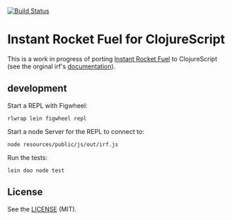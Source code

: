 [![Build Status](https://travis-ci.org/kolja/instant-rocket-fuel-cljs.svg?branch=master)](https://travis-ci.org/kolja/instant-rocket-fuel-cljs)

# Instant Rocket Fuel for ClojureScript

This is a work in progress of porting [Instant Rocket Fuel](https://github.com/kolja/Instant-Rocket-Fuel) to ClojureScript (see the orginal irf's [documentation](http://kolja.github.io/Instant-Rocket-Fuel/)).

## development

Start a REPL with Figwheel:
```
rlwrap lein figwheel repl
```
Start a node Server for the REPL to connect to:
```
node resources/public/js/out/irf.js
```
Run the tests:
```
lein doo node test
```
## License

See the [LICENSE](LICENSE.md) (MIT).
